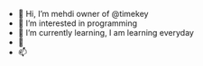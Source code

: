 - 👋 Hi, I’m mehdi owner of @timekey
- 👀 I’m interested in programming
- 🌱 I’m currently learning, I am learning everyday
- 💞️ 
- 📫 

<!---
timekey/timekey is a ✨ special ✨ repository because its `README.md` (this file) appears on your GitHub profile.
You can click the Preview link to take a look at your changes.
--->

